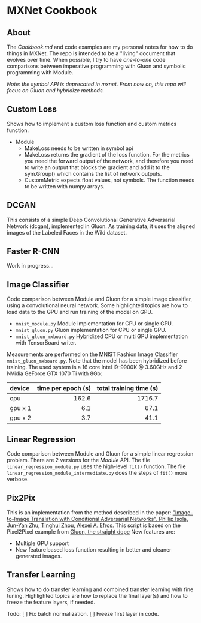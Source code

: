 # MXNet Cookbook

## About

The *Cookbook.md* and code examples are my personal notes for how to do things in MXNet. The repo is intended to be a
"living" document that evolves over time. When possible, I try to have _one-to-one_ code comparisons between imperative
programming with Gluon and symbolic programming with Module.

*Note: the symbol API is deprecated in mxnet. From now on, this repo will focus on Gluon and hybridize methods.*

## Custom Loss

Shows how to implement a custom loss function and custom metrics function.

- Module
  - MakeLoss needs to be written in symbol api
  - MakeLoss returns the gradient of the loss function. For the metrics you need the forward output of the network, 
    and therefore you need to write an output that blocks the gradient and add it to the sym.Group() which contains
    the list of network outputs.
  - CustomMetric expects float values, not symbols. The function needs to be written with numpy arrays.

## DCGAN

This consists of a simple Deep Convolutional Generative Adversarial Network (dcgan), implemented in Gluon. As
training data, it uses the aligned images of the Labeled Faces in the Wild dataset.

## Faster R-CNN

Work in progress...


## Image Classifier

Code comparison between Module and Gluon for a simple image classifier, using a convolutional neural network. Some 
highlighted topics are how to load data to the GPU and run training of the model on GPU. 
- `mnist_module.py` Module implementation for CPU or single GPU. 
- `mnist_gluon.py` Gluon implementation for CPU or single GPU.
- `mnist_gluon_mxboard.py` Hybridized CPU or multi GPU implementation with TensorBoard writer.

Measurements are performed on the MNIST Fashion Image Classifier `mnist_gluon_mxboard.py`. Note that the model has been
hybridized before training. The used system is a 16 core Intel i9-9900K @ 3.60GHz and 2 NVidia GeForce GTX 1070 Ti with
8Gb:

| device  | time per epoch (s) | total training time (s)  |
|:---      |---:               |---:                      |
| cpu     | 162.6              | 1716.7                   |
| gpu x 1 | 6.1                | 67.1                     |
| gpu x 2 | 3.7                | 41.1                     |

## Linear Regression

Code comparison between Module and Gluon for a simple linear regression problem. There are 2 versions for the *Module*
API. The file `linear_regression_module.py` uses the high-level `fit()` function. The file 
`linear_regression_module_intermediate.py` does the steps of `fit()` more verbose. 

## Pix2Pix

This is an implementation from the method described in the paper: ["Image-to-Image Translation with Conditional Adversarial Networks", Phillip Isola, Jun-Yan Zhu, Tinghui Zhou, Alexei A. Efros](https://arxiv.org/abs/1611.07004). This script is based on the Pixel2Pixel example from [Gluon, the straight dope](https://gluon.mxnet.io/chapter14_generative-adversarial-networks/pixel2pixel.html)
New features are:

- Multiple GPU support
- New feature based loss function resulting in better and cleaner generated images.

## Transfer Learning

Shows how to do transfer learning and combined transfer learning with fine tuning. Highlighted topics are how to replace
the final layer(s) and how to freeze the feature layers, if needed.

Todo:
[ ] Fix batch normalization.
[ ] Freeze first layer in code.


